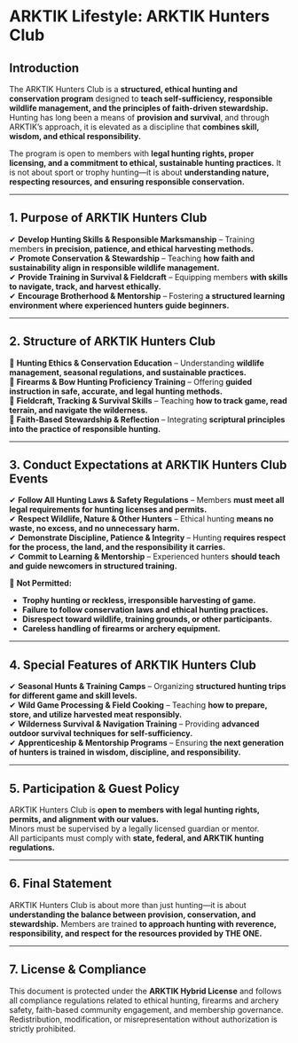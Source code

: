 # ARKTIK Lifestyle: ARKTIK Hunters Club  

## **Introduction**  
The ARKTIK Hunters Club is a **structured, ethical hunting and conservation program** designed to **teach self-sufficiency, responsible wildlife management, and the principles of faith-driven stewardship.** Hunting has long been a means of **provision and survival**, and through ARKTIK’s approach, it is elevated as a discipline that **combines skill, wisdom, and ethical responsibility.**  

The program is open to members with **legal hunting rights, proper licensing, and a commitment to ethical, sustainable hunting practices.** It is not about sport or trophy hunting—it is about **understanding nature, respecting resources, and ensuring responsible conservation.**  

---  

## **1. Purpose of ARKTIK Hunters Club**  

✔ **Develop Hunting Skills & Responsible Marksmanship** – Training members **in precision, patience, and ethical harvesting methods.**  
✔ **Promote Conservation & Stewardship** – Teaching **how faith and sustainability align in responsible wildlife management.**  
✔ **Provide Training in Survival & Fieldcraft** – Equipping members **with skills to navigate, track, and harvest ethically.**  
✔ **Encourage Brotherhood & Mentorship** – Fostering **a structured learning environment where experienced hunters guide beginners.**  

---  

## **2. Structure of ARKTIK Hunters Club**  

📌 **Hunting Ethics & Conservation Education** – Understanding **wildlife management, seasonal regulations, and sustainable practices.**  
📌 **Firearms & Bow Hunting Proficiency Training** – Offering **guided instruction in safe, accurate, and legal hunting methods.**  
📌 **Fieldcraft, Tracking & Survival Skills** – Teaching **how to track game, read terrain, and navigate the wilderness.**  
📌 **Faith-Based Stewardship & Reflection** – Integrating **scriptural principles into the practice of responsible hunting.**  

---  

## **3. Conduct Expectations at ARKTIK Hunters Club Events**  

✔ **Follow All Hunting Laws & Safety Regulations** – Members **must meet all legal requirements for hunting licenses and permits.**  
✔ **Respect Wildlife, Nature & Other Hunters** – Ethical hunting **means no waste, no excess, and no unnecessary harm.**  
✔ **Demonstrate Discipline, Patience & Integrity** – Hunting **requires respect for the process, the land, and the responsibility it carries.**  
✔ **Commit to Learning & Mentorship** – Experienced hunters **should teach and guide newcomers in structured training.**  

🚫 **Not Permitted:**  
- **Trophy hunting or reckless, irresponsible harvesting of game.**  
- **Failure to follow conservation laws and ethical hunting practices.**  
- **Disrespect toward wildlife, training grounds, or other participants.**  
- **Careless handling of firearms or archery equipment.**  

---  

## **4. Special Features of ARKTIK Hunters Club**  

✔ **Seasonal Hunts & Training Camps** – Organizing **structured hunting trips for different game and skill levels.**  
✔ **Wild Game Processing & Field Cooking** – Teaching **how to prepare, store, and utilize harvested meat responsibly.**  
✔ **Wilderness Survival & Navigation Training** – Providing **advanced outdoor survival techniques for self-sufficiency.**  
✔ **Apprenticeship & Mentorship Programs** – Ensuring **the next generation of hunters is trained in wisdom, discipline, and responsibility.**  

---  

## **5. Participation & Guest Policy**  

ARKTIK Hunters Club is **open to members with legal hunting rights, permits, and alignment with our values.**  
Minors must be supervised by a legally licensed guardian or mentor.  
All participants must comply with **state, federal, and ARKTIK hunting regulations.**  

---  

## **6. Final Statement**  

ARKTIK Hunters Club is about more than just hunting—it is about **understanding the balance between provision, conservation, and stewardship.** Members are trained **to approach hunting with reverence, responsibility, and respect for the resources provided by THE ONE.**  

---  

## **7. License & Compliance**  

This document is protected under the **ARKTIK Hybrid License** and follows all compliance regulations related to ethical hunting, firearms and archery safety, faith-based community engagement, and membership governance. Redistribution, modification, or misrepresentation without authorization is strictly prohibited.  


